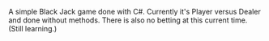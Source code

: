 A simple Black Jack game done with C#. Currently it's Player versus Dealer and done without methods. There is also no betting at this current time. (Still learning.) 

